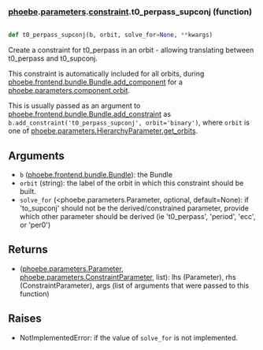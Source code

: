 ### [phoebe](phoebe.md).[parameters](phoebe.parameters.md).[constraint](phoebe.parameters.constraint.md).t0_perpass_supconj (function)


```py

def t0_perpass_supconj(b, orbit, solve_for=None, **kwargs)

```



Create a constraint for t0_perpass in an orbit - allowing translating between
t0_perpass and t0_supconj.

This constraint is automatically included for all orbits, during
[phoebe.frontend.bundle.Bundle.add_component](phoebe.frontend.bundle.Bundle.add_component.md) for a
[phoebe.parameters.component.orbit](phoebe.parameters.component.orbit.md).

This is usually passed as an argument to
 [phoebe.frontend.bundle.Bundle.add_constraint](phoebe.frontend.bundle.Bundle.add_constraint.md) as
 `b.add_constraint('t0_perpass_supconj', orbit='binary')`, where `orbit` is
 one of [phoebe.parameters.HierarchyParameter.get_orbits](phoebe.parameters.HierarchyParameter.get_orbits.md).

Arguments
-----------
* `b` ([phoebe.frontend.bundle.Bundle](phoebe.frontend.bundle.Bundle.md)): the Bundle
* `orbit` (string): the label of the orbit in which this constraint should
    be built.
* `solve_for` (&lt;phoebe.parameters.Parameter, optional, default=None): if
    'to_supconj' should not be the derived/constrained parameter, provide which
    other parameter should be derived (ie 't0_perpass', 'period', 'ecc',
    or 'per0')

Returns
----------
* ([phoebe.parameters.Parameter](phoebe.parameters.Parameter.md), [phoebe.parameters.ConstraintParameter](phoebe.parameters.ConstraintParameter.md), list):
    lhs (Parameter), rhs (ConstraintParameter), args (list of arguments
    that were passed to this function)

Raises
--------
* NotImplementedError: if the value of `solve_for` is not implemented.

